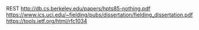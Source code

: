 
REST
http://db.cs.berkeley.edu/papers/hpts85-nothing.pdf
https://www.ics.uci.edu/~fielding/pubs/dissertation/fielding_dissertation.pdf
https://tools.ietf.org/html/rfc1034

